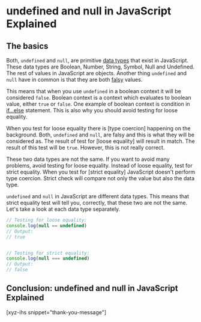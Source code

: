 # undefined and null in JavaScript Explained
<!--more-->
<!--
Table of Contents:
-->

## The basics

Both, `undefined` and `null`, are primitive [data types] that exist in JavaScript. These data types are Boolean, Number, String, Symbol, Null and Undefined. The rest of values in JavaScript are objects. Another thing `undefined` and `null` have in common is that they are both [falsy] values.

This means that when you use `undefined` in a boolean context it will be considered `false`. Boolean context is a context which evaluates to boolean value, either `true` or `false`. One example of boolean context is condition in [if...else] statement. This is also why you should avoid testing for loose equality.

When you test for loose equality there is [type coercion] happening on the background. Both, `undefined` and `null`, are falsy and this is what they will be considered as. The result of test for [loose equality] will result in match. The result of this test will be `true`. However, this is not really correct.

These two data types are not the same. If you want to avoid many problems, avoid testing for loose equality. Instead of loose equality, test for strict equality. When you test for [strict equality] JavaScript doesn't perform type coercion. Strict check will compare not only the value but also the data type.

`undefined` and `null` in JavaScript are different data types. This means that strict equality test will tell you, correctly, that these two are not the same. Let's take a look at each data type separately.

```JavaScript
// Testing for loose equality:
console.log(null == undefined)
// Output:
// true


// Testing for strict equality:
console.log(null === undefined)
// Output:
// false
```

## Conclusion: undefined and null in JavaScript Explained

[xyz-ihs snippet="thank-you-message"]

<!-- ### Links -->
[data types]: https://blog.alexdevero.com/javascript-basics-data-types-pt1/
[falsy]: https://developer.mozilla.org/en-us/docs/Glossary/Falsy
[if...else]: https://blog.alexdevero.com/javascript-if-else-statement/

<!--
### Meta:
-
-->

<!--
### Keywords:
-
-->

<!--
### Resources:
-
-->
